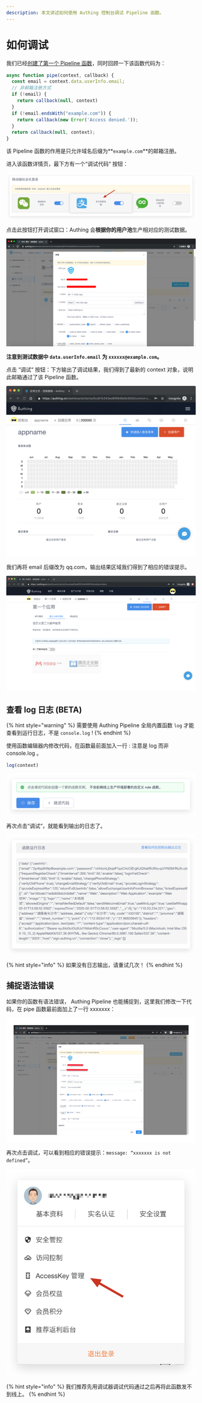 ```yaml
---
description: 本文讲述如何使用 Authing 控制台调试 Pipeline 函数。
---
```


# 如何调试

我们已经[创建了第一个 Pipeline 函数](write-your-first-pipeline-function.md)，同时回顾一下该函数代码为：

```javascript
async function pipe(context, callback) {
  const email = context.data.userInfo.email;
  // 非邮箱注册方式
  if (!email) {
    return callback(null, context)
  }
  if (!email.endsWith("example.com")) {
    return callback(new Error('Access denied.'));
  }
  return callback(null, context);
}
```

该 Pipeline 函数的作用是只允许域名后缀为**`example.com`**的邮箱注册。

进入该函数详情页，最下方有一个“调试代码“ 按钮：

![](../../.gitbook/assets/image%20%2883%29.png)

点击此按钮打开调试窗口：Authing 会**根据你的用户池**生产相对应的测试数据。

![](../../.gitbook/assets/image%20%28481%29.png)

**注意到测试数据中 `data.userInfo.email` 为  `xxxxxx@example.com`。**

点击 “调试“ 按钮：下方输出了调试结果，我们得到了最新的 context 对象，说明此邮箱通过了该 Pipeline 函数。

![](../../.gitbook/assets/image%20%2890%29.png)

我们再将 email 后缀改为 qq.com，输出结果区域我们得到了相应的错误提示。

![](../../.gitbook/assets/image%20%28233%29.png)

## 查看 log 日志 \(BETA\) <a id="log"></a>

{% hint style="warning" %}
需要使用  Authing Pipeline 全局内置函数 `log` 才能查看到运行日志，不是 `console.log` !
{% endhint %}

使用函数编辑器内修改代码，在函数最前面加入一行 : 注意是 log 而非 console.log 。

```javascript
log(context)
```

![](../../.gitbook/assets/image%20%2882%29.png)

再次点击“调试“，就能看到输出的日志了。

![](../../.gitbook/assets/image%20%2832%29.png)

{% hint style="info" %}
如果没有日志输出，请重试几次！
{% endhint %}

## 捕捉语法错误 <a id="syntax-error"></a>

如果你的函数有语法错误， Authing Pipeline 也能捕捉到，这里我们修改一下代码，在 pipe 函数最前面加上了一行 xxxxxxx：

![](../../.gitbook/assets/image%20%28591%29.png)

再次点击调试，可以看到相应的错误提示：`message: “xxxxxxx is not defined”`。

![](../../.gitbook/assets/image%20%28212%29.png)

{% hint style="info" %}
我们推荐先用调试器调试代码通过之后再将此函数发不到线上。
{% endhint %}



